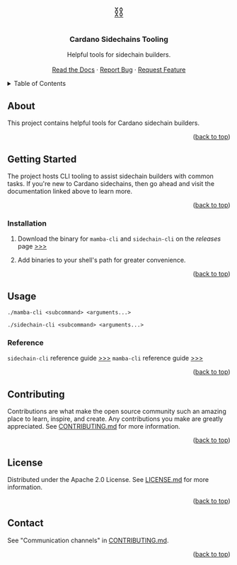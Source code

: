 <a name="readme-top"></a>
<!-- PROJECT LOGO -->
<br />
<div align="center">
  <a href="https://github.com/input-output-hk/sidechains-tooling">
    <span style="font-size: 2em;">⛓️</span>
  </a>

<h3 align="center">Cardano Sidechains Tooling</h3>

  <p align="center">
    Helpful tools for sidechain builders.
    <br />
    <br />
    <a href="https://docs.cardano.org/cardano-sidechains/basics/introduction-sidechains">Read the Docs</a>
    ·
    <a href="https://github.com/input-output-hk/sidechains-tooling/issues">Report Bug</a>
    ·
    <a href="https://github.com/input-output-hk/sidechains-tooling/issues">Request Feature</a>
  </p>
</div>

<!-- TABLE OF CONTENTS -->
<!-- Use markdown all-in one vs-code extension to automate table of contents generation. -->
<details>
  <summary>Table of Contents</summary>
  
- [About](#about)
- [Getting Started](#getting-started)
  - [Installation](#installation)
- [Usage](#usage)
  - [Reference](#reference)
- [Contributing](#contributing)
- [License](#license)
- [Contact](#contact)

</details>

<!-- ABOUT THE PROJECT -->
## About
This project contains helpful tools for Cardano sidechain builders.

<p align="right">(<a href="#readme-top">back to top</a>)</p>

<!-- GETTING STARTED -->
## Getting Started

The project hosts CLI tooling to assist sidechain builders with common tasks. If you're new to Cardano sidechains, then go ahead and visit the documentation linked above to learn more.

<p align="right">(<a href="#readme-top">back to top</a>)</p>

### Installation

1. Download the binary for `mamba-cli` and `sidechain-cli` on the *releases* page [>>>](https://github.com/input-output-hk/sidechains-tooling/releases)

2. Add binaries to your shell's path for greater convenience.

<p align="right">(<a href="#readme-top">back to top</a>)</p>

<!-- USAGE EXAMPLES -->
## Usage

```shell
./mamba-cli <subcommand> <arguments...>
```

```shell
./sidechain-cli <subcommand> <arguments...>
```

### Reference

`sidechain-cli` reference guide [>>>](SC_CLI_Reference.md) 
`mamba-cli` reference guide [>>>](Mamba_CLI_Reference.md) 

<p align="right">(<a href="#readme-top">back to top</a>)</p>

<!-- CONTRIBUTING -->
## Contributing

Contributions are what make the open source community such an amazing place to learn, inspire, and create. Any contributions you make are greatly appreciated. See [CONTRIBUTING.md](CONTRIBUTING.md) for more information.

<p align="right">(<a href="#readme-top">back to top</a>)</p>

<!-- LICENSE -->
## License

Distributed under the Apache 2.0 License. See [LICENSE.md](LICENSE.md) for more information.

<p align="right">(<a href="#readme-top">back to top</a>)</p>

<!-- CONTACT -->
## Contact

See "Communication channels" in [CONTRIBUTING.md](CONTRIBUTING.md). 

<p align="right">(<a href="#readme-top">back to top</a>)</p>